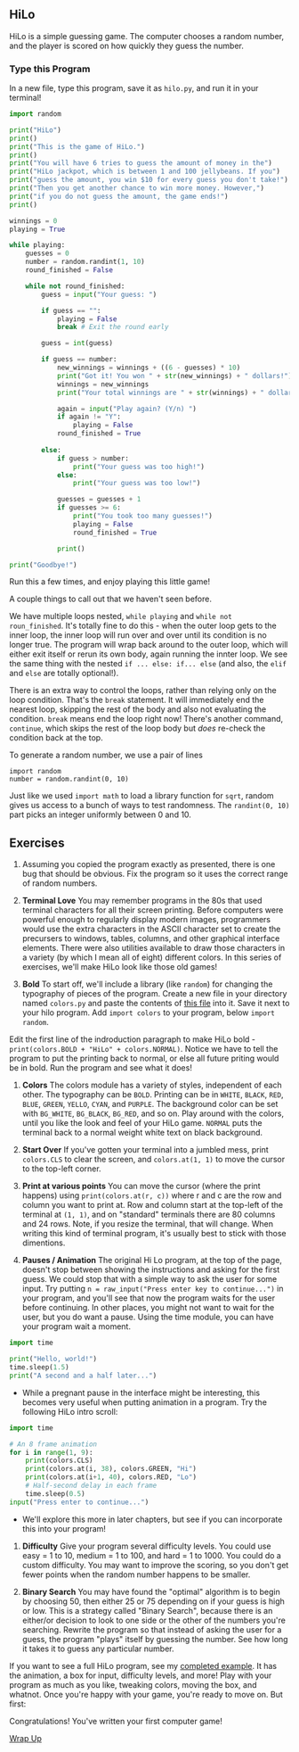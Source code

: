## HiLo

HiLo is a simple guessing game. The computer chooses a random number, and the
player is scored on how quickly they guess the number.

### Type this Program

In a new file, type this program, save it as `hilo.py`, and run it in your
terminal!

```python
import random

print("HiLo")
print()
print("This is the game of HiLo.")
print()
print("You will have 6 tries to guess the amount of money in the")
print("HiLo jackpot, which is between 1 and 100 jellybeans. If you")
print("guess the amount, you win $10 for every guess you don't take!")
print("Then you get another chance to win more money. However,")
print("if you do not guess the amount, the game ends!")
print()

winnings = 0
playing = True 

while playing:
    guesses = 0
    number = random.randint(1, 10)
    round_finished = False

    while not round_finished:
        guess = input("Your guess: ")

        if guess == "":
            playing = False 
            break # Exit the round early

        guess = int(guess)

        if guess == number:
            new_winnings = winnings + ((6 - guesses) * 10)
            print("Got it! You won " + str(new_winnings) + " dollars!")
            winnings = new_winnings
            print("Your total winnings are " + str(winnings) + " dollars!")

            again = input("Play again? (Y/n) ")
            if again != "Y":
                playing = False
            round_finished = True
            
        else:
            if guess > number:
                print("Your guess was too high!")
            else:
                print("Your guess was too low!")

            guesses = guesses + 1
            if guesses >= 6:
                print("You took too many guesses!")
                playing = False
                round_finished = True

            print()

print("Goodbye!")
```

Run this a few times, and enjoy playing this little game!

A couple things to call out that we haven't seen before.

We have multiple loops nested, `while playing` and `while not roun_finished`.
It's totally fine to do this - when the outer loop gets to the inner loop, the
inner loop will run over and over until its condition is no longer true. The
program will wrap back around to the outer loop, which will either exit itself
or rerun its own body, again running the innter loop. We see the same thing
with the nested `if ... else: if... else` (and also, the `elif` and `else` are 
totally optional!).

There is an extra way to control the loops, rather than relying only on the loop
condition. That's the `break` statement. It will immediately end the nearest loop,
skipping the rest of the body and also not evaluating the condition. `break` means
end the loop right now! There's another command, `continue`, which skips the rest
of the loop body but _does_ re-check the condition back at the top.

To generate a random number, we use a pair of lines

```
import random
number = random.randint(0, 10)
```

Just like we used `import math` to load a library function for `sqrt`, random
gives us access to a bunch of ways to test randomness. The `randint(0, 10)`
part picks an integer uniformly between 0 and 10.

## Exercises

1. Assuming you copied the program exactly as presented, there is one bug that
should be obvious. Fix the program so it uses the correct range of random
numbers.

1. **Terminal Love** You may remember programs in the 80s that used terminal
characters for all their screen printing. Before computers were powerful enough
to regularly display modern images, programmers would use the extra characters
in the ASCII character set to create the precursers to windows, tables, columns,
and other graphical interface elements. There were also utilities available to
draw those characters in a variety (by which I mean all of eight) different
colors. In this series of exercises, we'll make HiLo look like those old games!

  1. **Bold** To start off, we'll include a library (like `random`) for changing
  the typography of pieces of the program. Create a new file in your directory
  named `colors.py` and paste the contents of [this file](./colors.py) into it.
  Save it next to your hilo program. Add `import colors` to your program,
  below `import random`.

  Edit the first line of the indroduction paragraph to make HiLo bold -
  `print(colors.BOLD + "HiLo" + colors.NORMAL)`. Notice we have to tell the
  program to put the printing back to normal, or else all future priting would
  be in bold. Run the program and see what it does!

  1. **Colors** The colors module has a variety of styles, independent of
  each other. The typography can be `BOLD`. Printing can be in `WHITE`, `BLACK`,
  `RED`, `BLUE`, `GREEN`, `YELLO`, `CYAN`, and `PURPLE`. The
  background color can be set with `BG_WHITE`, `BG_BLACK`, `BG_RED`, and so on.
  Play around with the colors, until you like the look and feel of your HiLo
  game. `NORMAL` puts the terminal back to a normal weight white text on black
  background.

  1. **Start Over** If you've gotten your terminal into a jumbled mess, print
  `colors.CLS` to clear the screen, and `colors.at(1, 1)` to move the cursor to
  the top-left corner.

  1. **Print at various points** You can move the cursor (where the print
  happens) using `print(colors.at(r, c))` where r and c are the row and column you
  want to print at. Row and column start at the top-left of the terminal at `(1,
  1)`, and on "standard" terminals there are 80 columns and 24 rows. Note, if
  you resize the terminal, that will change. When writing this kind of terminal
  program, it's usually best to stick with those dimentions.

1.  **Pauses / Animation** The original Hi Lo program, at the top of the page,
    doesn't stop between showing the instructions and asking for the first guess.
    We could stop that with a simple way to ask the user for some input. Try putting
    `n = raw_input("Press enter key to continue...")` in your program, and you'll
    see that now the program waits for the user before continuing. In other places,
    you might not want to wait for the user, but you do want a pause. Using the time
    module, you can have your program wait a moment.

```python
import time

print("Hello, world!")
time.sleep(1.5)
print("A second and a half later...")
```

*  While a pregnant pause in the interface might be interesting, this becomes very
        useful when putting animation in a program. Try the following HiLo intro scroll:

```python
import time

# An 8 frame animation
for i in range(1, 9):
    print(colors.CLS)
    print(colors.at(i, 38), colors.GREEN, "Hi")
    print(colors.at(i+1, 40), colors.RED, "Lo")
    # Half-second delay in each frame
    time.sleep(0.5)
input("Press enter to continue...")
```

*   We'll explore this more in later chapters, but see if you can incorporate this
    into your program!

1.  **Difficulty** Give your program several difficulty levels. You could use
        easy = 1 to 10, medium = 1 to 100, and hard = 1 to 1000. You could do a custom
        difficulty. You may want to improve the scoring, so you don't get fewer points
        when the random number happens to be smaller.

1.  **Binary Search** You may have found the "optimal" algorithm is to begin by
        choosing 50, then either 25 or 75 depending on if your guess is high or low.
        This is a strategy called "Binary Search", because there is an either/or
        decision to look to one side or the other of the numbers you're searching.
        Rewrite the program so that instead of asking the user for a guess, the program
        "plays" itself by guessing the number. See how long it takes it to guess any
        particular number.

If you want to see a full HiLo program, see my [completed example][full_hilo].
It has the animation, a box for input, difficulty levels, and more! Play with
your program as much as you like, tweaking colors, moving the box, and whatnot.
Once you're happy with your game, you're ready to move on. But first:

Congratulations! You've written your first computer game!

[Wrap Up](../wrap_up.md)

[page437]: http://en.wikipedia.org/wiki/Code_page_437#Interpretation_of_code_points_1.E2.80.9331_and_127
[full_hilo]: https://github.com/DavidSouther/software_craftsmanship/blob/master/01_basic_types_and_control_flow/hilo/hilo.py
[box_chars]: http://en.wikipedia.org/wiki/Box-drawing_character
